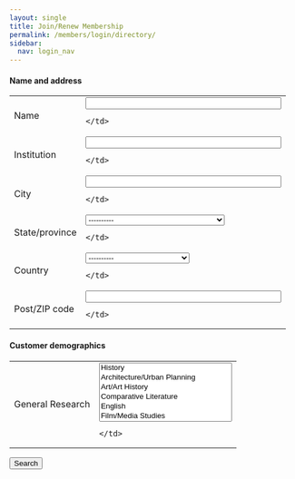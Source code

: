 ```yaml
---
layout: single
title: Join/Renew Membership
permalink: /members/login/directory/
sidebar:
  nav: login_nav
---
```




<html lang="en">
<head>
  <meta name="generator" content="HTML Tidy for Linux (vers 25 March 2009), see www.w3.org">
  <meta charset="utf-8">
  <meta http-equiv="Content-Type" content="text/html; charset=us-ascii">

  <title>MSA Membership - Directory search</title>
  <link rel="stylesheet" href="/msa/members/css/msa-style.css" type="text/css">
  <link rel="stylesheet" href="/msa/members/css/jhup-style.css" type="text/css">
  <link href="/msa/members/css/SpryMenuBarHorizontal.css" rel="stylesheet" type="text/css">
  <link href="/msa/members/img/msa-favicon.png" rel= "shortcut icon" type="image/gif" />

</head>

<body>


<!-- <h1>Modernist Studies Association</h1> -->
<main id="maincontent">


















<!--<h3>Directory</h3>-->



<form method='get' action='/msa/members/directory'>

<h4>Name and address</h4>
<table>
  
  <tr>
    <td class='top-align'>Name</td>
    <td>
      
        
<input name='name' value='' size='40'>

      
    </td>
  
  <tr>
    <td class='top-align'>Institution</td>
    <td>
      
        
<input name='company' value='' size='40'>

      
    </td>
  
  <tr>
    <td class='top-align'>City</td>
    <td>
      
        
<input name='city' value='' size='40'>

      
    </td>
  
  <tr>
    <td class='top-align'>State/province</td>
    <td>
      
        
<select name="state">
  <option value="">----------</option>
  
  <option  value="AL">ALABAMA</option>
  
  <option  value="AK">ALASKA</option>
  
  <option  value="AB">ALBERTA</option>
  
  <option  value="AA">APO AMERICAS</option>
  
  <option  value="AE">APO EUROPE</option>
  
  <option  value="AP">APO PACIFIC</option>
  
  <option  value="AZ">ARIZONA</option>
  
  <option  value="AR">ARKANSAS</option>
  
  <option  value="ACT">AUSTRALIAN CAPITAL TERRITORY</option>
  
  <option  value="BC">BRITISH COLUMBIA</option>
  
  <option  value="CA">CALIFORNIA</option>
  
  <option  value="CO">COLORADO</option>
  
  <option  value="CT">CONNECTICUT</option>
  
  <option  value="DE">DELAWARE</option>
  
  <option  value="DC">DISTRICT OF COLUMBIA</option>
  
  <option  value="CLEARED">DUPLICATE/INACTIVE</option>
  
  <option  value="FL">FLORIDA</option>
  
  <option  value="FP">FPO ADDRESS</option>
  
  <option  value="GA">GEORGIA</option>
  
  <option  value="GU">GUAM</option>
  
  <option  value="HI">HAWAII</option>
  
  <option  value="ID">IDAHO</option>
  
  <option  value="IL">ILLINOIS</option>
  
  <option  value="IN">INDIANA</option>
  
  <option  value="IA">IOWA</option>
  
  <option  value="KS">KANSAS</option>
  
  <option  value="KY">KENTUCKY</option>
  
  <option  value="LA">LOUISIANA</option>
  
  <option  value="ME">MAINE</option>
  
  <option  value="MB">MANITOBA</option>
  
  <option  value="MD">MARYLAND</option>
  
  <option  value="MA">MASSACHUSETTS</option>
  
  <option  value="MI">MICHIGAN</option>
  
  <option  value="MN">MINNESOTA</option>
  
  <option  value="MS">MISSISSIPPI</option>
  
  <option  value="MO">MISSOURI</option>
  
  <option  value="MT">MONTANA</option>
  
  <option  value="NE">NEBRASKA</option>
  
  <option  value="NV">NEVADA</option>
  
  <option  value="NB">NEW BRUNSWICK</option>
  
  <option  value="NH">NEW HAMPSHIRE</option>
  
  <option  value="NJ">NEW JERSEY</option>
  
  <option  value="NM">NEW MEXICO</option>
  
  <option  value="NSW">NEW SOUTH WALES</option>
  
  <option  value="NY">NEW YORK</option>
  
  <option  value="NL">NEWFOUNDLAND</option>
  
  <option  value="NC">NORTH CAROLINA</option>
  
  <option  value="ND">NORTH DAKOTA</option>
  
  <option  value="NOT">NORTHERN TERRITORY</option>
  
  <option  value="NT">NORTHWEST TERRITORIES</option>
  
  <option  value="NS">NOVA SCOTIA</option>
  
  <option  value="NU">NUNAVUT</option>
  
  <option  value="OH">OHIO</option>
  
  <option  value="OK">OKLAHOMA</option>
  
  <option  value="ON">ONTARIO</option>
  
  <option  value="OR">OREGON</option>
  
  <option  value="PA">PENNSYLVANIA</option>
  
  <option  value="PE">PRINCE EDWARD ISLAND</option>
  
  <option  value="PR">PUERTO RICO</option>
  
  <option  value="QC">QUEBEC</option>
  
  <option  value="QLD">QUEENSLAND</option>
  
  <option  value="RI">RHODE ISLAND</option>
  
  <option  value="SK">SASKATCHEWAN</option>
  
  <option  value="SA">SOUTH AUSTRALIA</option>
  
  <option  value="SC">SOUTH CAROLINA</option>
  
  <option  value="SD">SOUTH DAKOTA</option>
  
  <option  value="TAS">TASMANIA</option>
  
  <option  value="TN">TENNESSEE</option>
  
  <option  value="TX">TEXAS</option>
  
  <option  value="VI">US VIRGIN ISLANDS</option>
  
  <option  value="UT">UTAH</option>
  
  <option  value="VT">VERMONT</option>
  
  <option  value="VIC">VICTORIA</option>
  
  <option  value="VA">VIRGINIA</option>
  
  <option  value="WA">WASHINGTON</option>
  
  <option  value="WV">WEST VIRGINIA</option>
  
  <option  value="WAS">WESTERN AUSTRALIA</option>
  
  <option  value="WI">WISCONSIN</option>
  
  <option  value="WY">WYOMING</option>
  
  <option  value="YT">YUKON TERRITORY</option>
  
</select>

      
    </td>
  
  <tr>
    <td class='top-align'>Country</td>
    <td>
      
        
<select name="country">
  <option value="">----------</option>
  
  <option  value="AFGHANISTAN">AFGHANISTAN</option>
  
  <option  value="AUSTRALIA">AUSTRALIA</option>
  
  <option  value="AUSTRIA">AUSTRIA</option>
  
  <option  value="BAHRAIN">BAHRAIN</option>
  
  <option  value="BELGIUM">BELGIUM</option>
  
  <option  value="BRAZIL">BRAZIL</option>
  
  <option  value="CANADA">CANADA</option>
  
  <option  value="CHILE">CHILE</option>
  
  <option  value="CHINA">CHINA</option>
  
  <option  value="COLOMBIA">COLOMBIA</option>
  
  <option  value="COSTA RICA">COSTA RICA</option>
  
  <option  value="CROATIA">CROATIA</option>
  
  <option  value="CYPRUS">CYPRUS</option>
  
  <option  value="CZECH REPUBLIC">CZECH REPUBLIC</option>
  
  <option  value="DENMARK">DENMARK</option>
  
  <option  value="EGYPT">EGYPT</option>
  
  <option  value="FIJI">FIJI</option>
  
  <option  value="FINLAND">FINLAND</option>
  
  <option  value="FRANCE">FRANCE</option>
  
  <option  value="GERMANY">GERMANY</option>
  
  <option  value="GREECE">GREECE</option>
  
  <option  value="HONG KONG">HONG KONG</option>
  
  <option  value="HUNGARY">HUNGARY</option>
  
  <option  value="ICELAND">ICELAND</option>
  
  <option  value="INDIA">INDIA</option>
  
  <option  value="IRAQ">IRAQ</option>
  
  <option  value="IRELAND">IRELAND</option>
  
  <option  value="ISRAEL">ISRAEL</option>
  
  <option  value="ITALY">ITALY</option>
  
  <option  value="JAPAN">JAPAN</option>
  
  <option  value="KOREA, REP OF">KOREA, REP OF</option>
  
  <option  value="KUWAIT">KUWAIT</option>
  
  <option  value="LEBANON">LEBANON</option>
  
  <option  value="MEXICO">MEXICO</option>
  
  <option  value="NETHERLANDS">NETHERLANDS</option>
  
  <option  value="NEW ZEALAND">NEW ZEALAND</option>
  
  <option  value="NICARAGUA">NICARAGUA</option>
  
  <option  value="NORWAY">NORWAY</option>
  
  <option  value="OMAN">OMAN</option>
  
  <option  value="POLAND">POLAND</option>
  
  <option  value="PORTUGAL">PORTUGAL</option>
  
  <option  value="REUNION ISLAND">REUNION ISLAND</option>
  
  <option  value="ROMANIA">ROMANIA</option>
  
  <option  value="RUSSIAN FEDERATION">RUSSIAN FEDERATION</option>
  
  <option  value="SAUDI ARABIA">SAUDI ARABIA</option>
  
  <option  value="SINGAPORE">SINGAPORE</option>
  
  <option  value="SLOVENIA">SLOVENIA</option>
  
  <option  value="SOUTH AFRICA">SOUTH AFRICA</option>
  
  <option  value="SPAIN">SPAIN</option>
  
  <option  value="SWEDEN">SWEDEN</option>
  
  <option  value="SWITZERLAND">SWITZERLAND</option>
  
  <option  value="TAIWAN R.O.C.">TAIWAN R.O.C.</option>
  
  <option  value="TURKEY">TURKEY</option>
  
  <option  value="UNITED ARAB EMIRATES">UNITED ARAB EMIRATES</option>
  
  <option  value="UNITED KINGDOM">UNITED KINGDOM</option>
  
  <option  value="URUGUAY">URUGUAY</option>
  
  <option  value="USA">USA</option>
  
  <option  value="ZZZ UNKNOWN">ZZZ UNKNOWN</option>
  
</select>

      
    </td>
  
  <tr>
    <td class='top-align'>Post/ZIP code</td>
    <td>
      
        
<input name='zip' value='' size='40'>

      
    </td>
  
  </tr>
</table>

<h4>Customer demographics</h4>
<table>
  
  <tr>
    <td class='top-align'>General Research</td>
    <td>
      
        
<select multiple size='6' name="dem_q_2">
  
  <option  value="dem_q_2_r_59">History</option>
  
  <option  value="dem_q_2_r_74">Architecture/Urban Planning</option>
  
  <option  value="dem_q_2_r_75">Art/Art History</option>
  
  <option  value="dem_q_2_r_76">Comparative Literature</option>
  
  <option  value="dem_q_2_r_77">English</option>
  
  <option  value="dem_q_2_r_78">Film/Media Studies</option>
  
  <option  value="dem_q_2_r_80">Music</option>
  
  <option  value="dem_q_2_r_81">Theater</option>
  
  <option  value="dem_q_2_r_82">Women's, Gender or Sexuality Studies</option>
  
  <option  value="dem_q_2_r_83">German</option>
  
  <option  value="dem_q_2_r_84">French</option>
  
  <option  value="dem_q_2_r_85">Italian</option>
  
  <option  value="dem_q_2_r_86">Spanish</option>
  
  <option  value="dem_q_2_r_87">Other Languages and Literature</option>
  
</select>

      
    </td>
  
  </tr>
</table>

<button type='submit'>Search</button>
<input type='hidden' name='do-search' value='1'>



  <input name="csrf_token" value="{SSHA}9y0jILZMlFubh2wEHLKIGR9ltWfhk4wz" type="hidden">
</form>

</main>
<script type="text/javascript" src="/msa/members/js/jquery.js"> </script>
<script type="text/javascript" src="/msa/members/js/jquery.doubleScroll.js"></script>
<script type="text/javascript" src="/msa/members/js/jhup.js"> </script>



<script async src="https://www.googletagmanager.com/gtag/js?id=UA-122948754-11"></script>
<script async src="/msa/members/js/msa-analytics.js"></script>

<script type="text/javascript" defer>
(function(d, src, c) { var t=d.scripts[d.scripts.length - 1],s=d.createElement('script');s.id='la_x2s6df8d';s.async=true;s.src=src;s.onload=s.onreadystatechange=function(){var rs=this.readyState;if(rs&&(rs!='complete')&&(rs!='loaded')){return;}c(this);};t.parentElement.insertBefore(s,t.nextSibling);})(document,
'https://jhup.ladesk.com/scripts/track.js',
function(e){ LiveAgent.createButton('uyox0una', e); });
</script>

</body>
</html>
